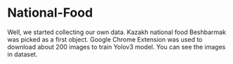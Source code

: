 # National-Food
Well, we started collecting our own data. Kazakh national food Beshbarmak was picked as a first object. Google Chrome Extension was used to download about 200 images to train Yolov3 model. You can see the images in dataset.
